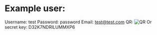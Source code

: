 # Example user:
Username: test
Password: password
Email: test@test.com
QR: 
![QR](https://chart.googleapis.com/chart?chs=200x200&chld=M%%7C0&cht=qr&chl=otpauth%3A%2F%2Ftotp%2FElectronicHealthCardSystem%3Atest%40test.com%3Fsecret%3DD32K7NDRILUMMXP6%26issuer%3DElectronicHealthCardSystem)
Or secret key: D32K7NDRILUMMXP6